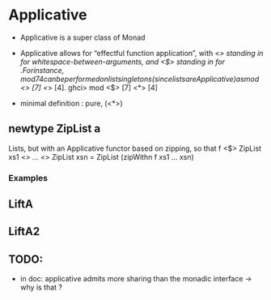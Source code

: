 
# Applicative

- Applicative is a super class of Monad 

- Applicative allows for “effectful function application”, with <*> standing in for whitespace-between-arguments, and <$> standing in for $. For instance, mod 7 4 can be performed on list singletons (since lists are Applicative) as mod <$> [7] <*> [4].
ghci> mod <$> [7] <*> [4]

- minimal definition : pure, (<*>) 

## newtype ZipList a
Lists, but with an Applicative functor based on zipping, so that
f <$> ZipList xs1 <*> ... <*> ZipList xsn = ZipList (zipWithn f xs1 ... xsn)

### Examples 

## LiftA 

## LiftA2


## TODO:
- in doc: applicative admits more sharing than the monadic interface -> why is that ? 

 
